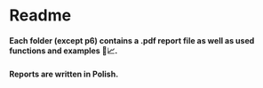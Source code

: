 # Readme
#### Each folder (except p6) contains a .pdf report file as well as used functions and examples :page_with_curl::chart_with_upwards_trend:.
#### Reports are written in Polish.
